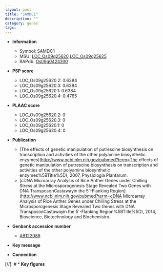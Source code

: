 ```yaml
---
layout: post
title: "SAMDC1"
description: ""
category: genes
tags: 
---
```


* **Information**  
    + Symbol: SAMDC1  
    + MSU: [LOC_Os09g25620](http://rice.plantbiology.msu.edu/cgi-bin/ORF_infopage.cgi?orf=LOC_Os09g25620),[LOC_Os09g25625](http://rice.plantbiology.msu.edu/cgi-bin/ORF_infopage.cgi?orf=LOC_Os09g25625)  
    + RAPdb: [Os09g0424300](http://rapdb.dna.affrc.go.jp/viewer/gbrowse_details/irgsp1?name=Os09g0424300)  

* **PSP score**  
    + LOC_Os09g25620.2: 0.6384 
    + LOC_Os09g25620.3: 0.6384 
    + LOC_Os09g25620.1: 0.6384 
    + LOC_Os09g25620.4: 0.4765 

* **PLAAC score**  
    + LOC_Os09g25620.2: 0 
    + LOC_Os09g25620.3: 0 
    + LOC_Os09g25620.1: 0 
    + LOC_Os09g25620.4: 0 

* **Publication**  
    + [The effects of genetic manipulation of putrescine biosynthesis on transcription and activities of the other polyamine biosynthetic enzymes](http://www.ncbi.nlm.nih.gov/pubmed?term=The effects of genetic manipulation of putrescine biosynthesis on transcription and activities of the other polyamine biosynthetic enzymes%5BTitle%5D), 2007, Physiologia Plantarum.
    + [cDNA Microarray Analysis of Rice Anther Genes under Chilling Stress at the Microsporogenesis Stage Revealed Two Genes with DNA TransposonCastawayin the 5'-Flanking Region](http://www.ncbi.nlm.nih.gov/pubmed?term=cDNA Microarray Analysis of Rice Anther Genes under Chilling Stress at the Microsporogenesis Stage Revealed Two Genes with DNA TransposonCastawayin the 5'-Flanking Region%5BTitle%5D), 2014, Bioscience, Biotechnology and Biochemistry.

* **Genbank accession number**  
    + [AB122089](http://www.ncbi.nlm.nih.gov/nuccore/AB122089)

* **Key message**  

* **Connection**  

[//]: # * **Key figures**  


